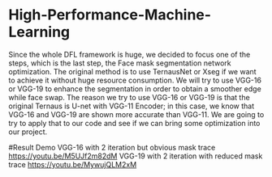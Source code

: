 # High-Performance-Machine-Learning
Since the whole DFL framework is huge, we decided to focus one of the steps, which is
the last step, the Face mask segmentation network optimization. The original method is to use
TernausNet or Xseg if we want to achieve it without huge resource consumption. We will try to
use VGG-16 or VGG-19 to enhance the segmentation in order to obtain a smoother edge while
face swap. The reason we try to use VGG-16 or VGG-19 is that the original Ternaus is U-net
with VGG-11 Encoder; in this case, we know that VGG-16 and VGG-19 are shown more
accurate than VGG-11. We are going to try to apply that to our code and see if we can bring
some optimization into our project.

#Result Demo
VGG-16 with 2 iteration but obvious mask trace
https://youtu.be/M5UJf2m82dM
VGG-19 with 2 iteration with reduced mask trace
https://youtu.be/MywujQLM2xM
